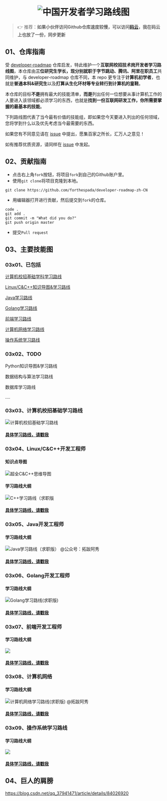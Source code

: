 <h1 align="center"><img src="https://axiu-image-bed.oss-cn-shanghai.aliyuncs.com/img/202208280058926.png" alt="中国开发者学习路线图" target="https://github.com/forthespada/developer-roadmap-zh-CN"></h1>

> 👉 推荐：**如果小伙伴访问Github仓库速度较慢，可以访问[码云](https://gitee.com/ForthEspada/developer-roadmap-zh-CN)，我在码云上也放了一份，同步更新**

## **01、仓库指南**

受 [developer-roadmap](https://github.com/kamranahmedse/developer-roadmap) 仓库启发，特此维护一个**互联网校招技术岗开发者学习路线图**，本仓库由**三位研究生学长，现分别就职于字节跳动、腾讯、阿里在职员工**共同维护，与 developer-roadmap 仓库不同，本 repo 更专注于**计算机初学者**，也就是**普通本科&研究生**以及**打算从生化环材等专业转行到计算机的童鞋**。

本仓库的目标**不是**拥有最大的技能清单，**而是**列出任何一位想要从事计算机工作的人要进入该领域都必须学习的东西，也就是**找到一份互联网研发工作，你所需要掌握的最基本的技能**。

下列路线图代表了当今最有价值的技能组，即如果您今天要进入列出的任何领域，您将学到什么以及优先考虑当今最需要的东西。

如果您有不同意见请在 [issue](https://github.com/awesome-cs-community/developer-roadmap-zh-CN/issues) 中提出，愿集百家之所长，汇万人之意见！

如有推荐优质资源，请同样在 [issue](https://github.com/awesome-cs-community/developer-roadmap-zh-CN/issues) 中发起。

<!--

仓库主要维护者：[阿秀](https://mp.weixin.qq.com/s/gRw25aRFBVB0lUhBAJqV5g)，字节跳动抖音全栈开发工程师，主后端，偏前端

-->

## 02、贡献指南

- 点击右上角`fork`按钮，将项目`fork`到自己的Github账户里。
- 使用`git clone`将项目克隆到本地。

```
git clone https://github.com/forthespada/developer-roadmap-zh-CN
```

- 用编辑器打开进行贡献，然后提交到`fork`的仓库。

```
code .
git add .
git commit -m "What did you do?"
git push origin master
```

- 提交`Pull request`



## 03、主要技能图

### 03x01、已包括

[计算机校招基础学科学习路线](#计算机校招基础学习路线)

[Linux/C&C++知识导图&学习路线](#cpp开发工程师)

[Java学习路线](#Java学习路线)

[Golang学习路线](#Golang开发工程师)

[前端学习路线](#前端开发工程师)

[计算机网络学习路线](#计算机网络求职版)

[操作系统学习路线](#操作系统学习路线)



### 03x02、TODO

Python知识导图&学习路线

数据结构与算法学习路线

数据库学习路线

....





<p id="计算机校招基础学习路线"></p>

### 03x03、计算机校招基础学习路线

![计算机校招基础学习路线](https://axiu-image-bed.oss-cn-shanghai.aliyuncs.com/img/202210022359462.png)

#### [具体学习路线，请戳我](https://interviewguide.cn/notes/02-learning_route/01-basic-project/quick.html)

<p id="cpp开发工程师"></p>

### 03x04、Linux/C&C++开发工程师

#### 知识点导图



![超全C&C++思维导图](./docs/image/超全CPP思维导图.png)

#### 学习路线大纲

![C++学习路线（求职版](https://axiu-image-bed.oss-cn-shanghai.aliyuncs.com/img/202203261423316.png)



#### [**具体学习路线，请戳我**](https://interviewguide.cn/notes/02-learning_route/02-language/01-C++%E5%AD%A6%E4%B9%A0%E8%B7%AF%E7%BA%BF.html)



<p id="Java开发工程师"></p>

### 03x05、Java开发工程师

#### 学习路线大纲

![Java学习路线（求职版） @公众号：拓跋阿秀](https://axiu-image-bed.oss-cn-shanghai.aliyuncs.com/img/202210030007188.png)

#### [具体学习路线，请戳我](https://interviewguide.cn/notes/02-learning_route/02-language/04-Java.html)



<p id="Golang开发工程师"></p>

### 03x06、Golang开发工程师

#### 学习路线大纲

![Golang学习路线(求职版)](https://axiu-image-bed.oss-cn-shanghai.aliyuncs.com/img/202203261423317.png)

#### [**具体学习路线，请戳我**](https://interviewguide.cn/notes/02-learning_route/02-language/02-golang%E5%AD%A6%E4%B9%A0%E8%B7%AF%E7%BA%BF.html)





<p id="前端开发工程师"></p>

### 03x07、前端开发工程师

#### 学习路线大纲

![](https://axiu-image-bed.oss-cn-shanghai.aliyuncs.com/img/202210022015199.png)



#### [具体学习路线，请戳我](https://interviewguide.cn/notes/02-learning_route/02-language/05-front.html)

<p id="计算机网络求职版"></p>

### 03x08、计算机网络

#### 学习路线大纲

![计算机网络学习路线(求职版) @拓跋阿秀](https://axiu-image-bed.oss-cn-shanghai.aliyuncs.com/img/202203261506718.png)

#### [**具体学习路线，请戳我**](https://interviewguide.cn/notes/02-learning_route/01-basic-project/03-%E8%AE%A1%E7%AE%97%E6%9C%BA%E7%BD%91%E7%BB%9C%E5%AD%A6%E4%B9%A0%E8%B7%AF%E7%BA%BF.html)





<p id="操作系统xue'xi'lu"></p>

### 03x09、操作系统学习路线

#### 学习路线大纲

![](https://axiu-image-bed.oss-cn-shanghai.aliyuncs.com/img/202210030005850.png)

#### [具体学习路线，请戳我]()

## 04、巨人的肩膀

https://blog.csdn.net/qq_37941471/article/details/84026920



